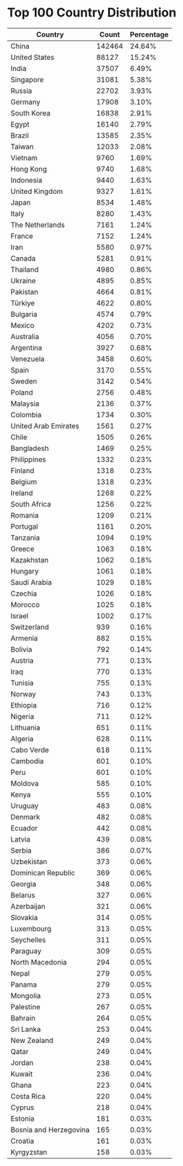 # Top 100 Country Distribution
| Country | Count | Percentage |
|----|----|----|
| China | 142464 | 24.64% |
| United States | 88127 | 15.24% |
| India | 37507 | 6.49% |
| Singapore | 31081 | 5.38% |
| Russia | 22702 | 3.93% |
| Germany | 17908 | 3.10% |
| South Korea | 16838 | 2.91% |
| Egypt | 16140 | 2.79% |
| Brazil | 13585 | 2.35% |
| Taiwan | 12033 | 2.08% |
| Vietnam | 9760 | 1.69% |
| Hong Kong | 9740 | 1.68% |
| Indonesia | 9440 | 1.63% |
| United Kingdom | 9327 | 1.61% |
| Japan | 8534 | 1.48% |
| Italy | 8280 | 1.43% |
| The Netherlands | 7161 | 1.24% |
| France | 7152 | 1.24% |
| Iran | 5580 | 0.97% |
| Canada | 5281 | 0.91% |
| Thailand | 4980 | 0.86% |
| Ukraine | 4895 | 0.85% |
| Pakistan | 4664 | 0.81% |
| Türkiye | 4622 | 0.80% |
| Bulgaria | 4574 | 0.79% |
| Mexico | 4202 | 0.73% |
| Australia | 4056 | 0.70% |
| Argentina | 3927 | 0.68% |
| Venezuela | 3458 | 0.60% |
| Spain | 3170 | 0.55% |
| Sweden | 3142 | 0.54% |
| Poland | 2756 | 0.48% |
| Malaysia | 2136 | 0.37% |
| Colombia | 1734 | 0.30% |
| United Arab Emirates | 1561 | 0.27% |
| Chile | 1505 | 0.26% |
| Bangladesh | 1469 | 0.25% |
| Philippines | 1332 | 0.23% |
| Finland | 1318 | 0.23% |
| Belgium | 1318 | 0.23% |
| Ireland | 1268 | 0.22% |
| South Africa | 1256 | 0.22% |
| Romania | 1209 | 0.21% |
| Portugal | 1161 | 0.20% |
| Tanzania | 1094 | 0.19% |
| Greece | 1063 | 0.18% |
| Kazakhstan | 1062 | 0.18% |
| Hungary | 1061 | 0.18% |
| Saudi Arabia | 1029 | 0.18% |
| Czechia | 1026 | 0.18% |
| Morocco | 1025 | 0.18% |
| Israel | 1002 | 0.17% |
| Switzerland | 939 | 0.16% |
| Armenia | 882 | 0.15% |
| Bolivia | 792 | 0.14% |
| Austria | 771 | 0.13% |
| Iraq | 770 | 0.13% |
| Tunisia | 755 | 0.13% |
| Norway | 743 | 0.13% |
| Ethiopia | 716 | 0.12% |
| Nigeria | 711 | 0.12% |
| Lithuania | 651 | 0.11% |
| Algeria | 628 | 0.11% |
| Cabo Verde | 618 | 0.11% |
| Cambodia | 601 | 0.10% |
| Peru | 601 | 0.10% |
| Moldova | 585 | 0.10% |
| Kenya | 555 | 0.10% |
| Uruguay | 483 | 0.08% |
| Denmark | 482 | 0.08% |
| Ecuador | 442 | 0.08% |
| Latvia | 439 | 0.08% |
| Serbia | 386 | 0.07% |
| Uzbekistan | 373 | 0.06% |
| Dominican Republic | 369 | 0.06% |
| Georgia | 348 | 0.06% |
| Belarus | 327 | 0.06% |
| Azerbaijan | 321 | 0.06% |
| Slovakia | 314 | 0.05% |
| Luxembourg | 313 | 0.05% |
| Seychelles | 311 | 0.05% |
| Paraguay | 309 | 0.05% |
| North Macedonia | 294 | 0.05% |
| Nepal | 279 | 0.05% |
| Panama | 279 | 0.05% |
| Mongolia | 273 | 0.05% |
| Palestine | 267 | 0.05% |
| Bahrain | 264 | 0.05% |
| Sri Lanka | 253 | 0.04% |
| New Zealand | 249 | 0.04% |
| Qatar | 249 | 0.04% |
| Jordan | 238 | 0.04% |
| Kuwait | 236 | 0.04% |
| Ghana | 223 | 0.04% |
| Costa Rica | 220 | 0.04% |
| Cyprus | 218 | 0.04% |
| Estonia | 181 | 0.03% |
| Bosnia and Herzegovina | 165 | 0.03% |
| Croatia | 161 | 0.03% |
| Kyrgyzstan | 158 | 0.03% |
